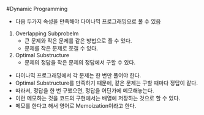 #Dynamic Programming
* 다음 두가지 속성을 만족해야 다이나믹 프로그래밍으로 풀 수 있음
 1. Overlapping Subprobelm
    * 큰 문제와 작은 문제를 같은 방법으로 풀 수 있다.
    * 문제를 작은 문제로 쪼갤 수 있다. 
 2. Optimal Substructure
    * 문제의 정답을 작은 문제의 정답에서 구할 수 있다.
    
* 다이나믹 프로그래밍에서 각 문제는 한 번만 풀어야 한다.
* Optimal Substructure를 만족하기 때문에, 같은 문제는 구할 때마다 정답이 같다.
* 따라서, 정답을 한 번 구했으면, 정답을 어딘가에 메모해놓는다.
* 이런 메모하는 것을 코드의 구현에서는 배열에 저장하는 것으로 할 수 있다.
* 메모를 한다고 해서 영어로 Memoization이라고 한다.